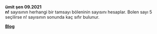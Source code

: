 **ümit şen 09.2021**\
**n!** sayısının herhangi bir tamsayı böleninin sayısını hesaplar. 
Bolen sayı 5 seçilirse n! sayısının sonunda kaç sıfır bulunur.

**[Blog](http://umitsen.wordpress.com)**
